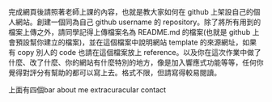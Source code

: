 完成網頁後請照著老師上課的內容，也就是教大家如何在 github 上架設自己的個人網站。創建一個同為自己 github username 的 repository。除了將所有用到的檔案上傳之外，請同學記得上傳檔案名為 README.md 的檔案(也就是 github 上會預設幫你建立的檔案)，並在這個檔案中說明網站 template 的來源網址，如果有 copy 別人的 code 也請在這個檔案放上 reference。以及你在這次作業中做了什麼、改了什麼、你的網站有什麼特別的地方，像是加入響應式功能等等，任何你覺得對評分有幫助的都可以寫上去。格式不限，但請寫得較易閱讀。




上面有四個bar
about me
extracuracular 
contact 